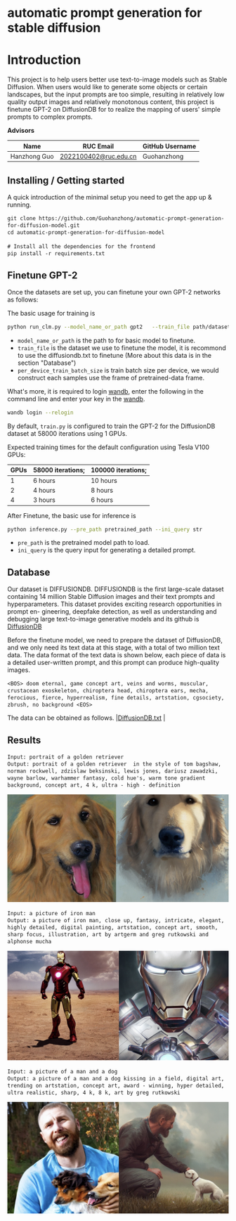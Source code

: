 automatic prompt generation for stable diffusion
=======
# Introduction

This project is to help users better use text-to-image models such as Stable Diffusion. When users would like to generate some objects or certain landscapes, but the input prompts are too simple, resulting in relatively low quality output images and relatively monotonous content, this project is finetune GPT-2 on DiffusionDB for to realize the mapping of users' simple prompts to complex prompts.


**Advisors** 

| Name | RUC Email | GitHub Username |
| ---- | --------- | --------------- |
|  Hanzhong Guo    |  2022100402@ruc.edu.cn   |   Guohanzhong         |


## Installing / Getting started

A quick introduction of the minimal setup you need to get the app up & running.

```shell
git clone https://github.com/Guohanzhong/automatic-prompt-generation-for-diffusion-model.git
cd automatic-prompt-generation-for-diffusion-model

# Install all the dependencies for the frontend
pip install -r requirements.txt
```

## Finetune GPT-2

Once the datasets are set up, you can finetune your own GPT-2 networks as follows:

The basic usage for training is
```sh
python run_clm.py --model_name_or_path gpt2   --train_file path/dataset  --per_device_train_batch_size per_device_train_batch_size --per_device_eval_batch_size per_device_eval_batch_size --do_train --do_eval --output_dir path/output --overwrite_output_dir True
```
* `model_name_or_path` is the path to for basic model to finetune.
* `train_file` is the dataset we use to finetune the model, it is recommond to use the diffusiondb.txt to finetune (More about this data is in the section "Database")
* `per_device_train_batch_size` is train batch size per device, we would construct each samples use the frame of pretrained-data frame.

What's more, it is required to login [wandb](https://wandb.ai), enter the following in the command line and enter your key in the [wandb](https://wandb.ai).
```sh
wandb login --relogin
```
By default, `train.py` is configured to train the GPT-2 for the DiffusionDB dataset at 58000 iterations using 1 GPUs. 

Expected training times for the default configuration using Tesla V100 GPUs:

| GPUs | 58000 iterations;  | 100000 iterations;   |
| :--- | :--------------  | :------------    | 
| 1    | 6 hours  | 10 hours | 
| 2    | 4 hours | 8 hours  |
| 4    | 3 hours  | 6 hours   |

After Finetune, the basic use for inference is 
```sh
python inference.py --pre_path pretrained_path --ini_query str
```
* `pre_path` is the pretrained model path to load.
* `ini_query` is the query input for generating a detailed prompt.
## Database

Our dataset is DIFFUSIONDB. DIFFUSIONDB is the first large-scale dataset containing 14 million Stable Diffusion images and their text prompts and hyperparameters. This dataset provides exciting research opportunities in prompt en- gineering, deepfake detection, as well as understanding and debugging large text-to-image generative models and its github is [DiffusionDB](https://poloclub.github.io/diffusiondb)

Before the finetune model, we need to prepare the dataset of DiffusionDB, and we only need its text data at this stage, with a total of two million text data. The data format of the text data is shown below, each piece of data is a detailed user-written prompt, and this prompt can produce high-quality images.
```shell
<BOS> doom eternal, game concept art, veins and worms, muscular, crustacean exoskeleton, chiroptera head, chiroptera ears, mecha, ferocious, fierce, hyperrealism, fine details, artstation, cgsociety, zbrush, no background <EOS> 
```
The data can be obtained as follows.
|[DiffusionDB.txt](https://drive.google.com/file/d/15OhhKgazTK4KP8Wr_tP78UftcRgM756o/view?usp=share_link) | 

## Results
```shell
Input: portrait of a golden retriever
Output: portrait of a golden retriever  in the style of tom bagshaw, norman rockwell, zdzislaw beksinski, lewis jones, dariusz zawadzki, wayne barlow, warhammer fantasy, cold hue's, warm tone gradient background, concept art, 4 k, ultra - high - definition
```
![Result1](temp/dog.png)

```shell
Input: a picture of iron man
Output: a picture of iron man, close up, fantasy, intricate, elegant, highly detailed, digital painting, artstation, concept art, smooth, sharp focus, illustration, art by artgerm and greg rutkowski and alphonse mucha
```
![Result1](temp/iron.png)

```shell
Input: a picture of a man and a dog
Output: a picture of a man and a dog kissing in a field, digital art, trending on artstation, concept art, award - winning, hyper detailed, ultra realistic, sharp, 4 k, 8 k, art by greg rutkowski
```
![Result1](temp/boy.png)
